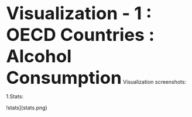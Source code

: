<font size = 12>**Visualization - 1 : OECD Countries : Alcohol Consumption**</font>
Visualization screenshots:

1.Stats:

!stats](stats.png)
